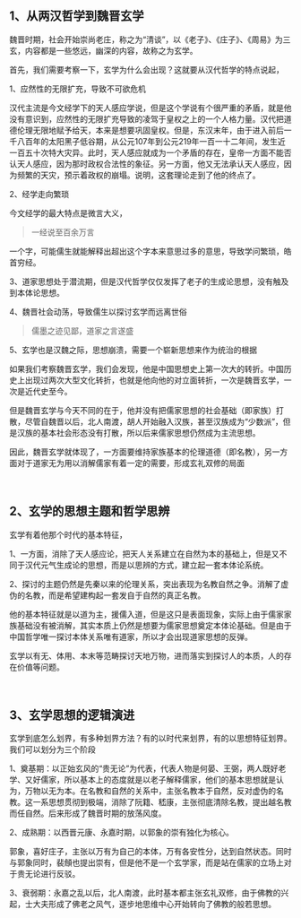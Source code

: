 <h2>1、从两汉哲学到魏晋玄学</h2><p data-pid="qbbTN7Mm">魏晋时期，社会开始崇尚老庄，称之为“清谈”，以《老子》、《庄子》、《周易》为三玄，内容都是一些悠远，幽深的内容，故称之为玄学。</p><p data-pid="5VYmtAlH">首先，我们需要考察一下，玄学为什么会出现？这就要从汉代哲学的特点说起，</p><p data-pid="tqaDif5v">1、应然性的无限扩充，导致不可欲危机</p><p data-pid="HEMsxXxd">汉代主流是今文经学下的天人感应学说，但是这个学说有个很严重的矛盾，就是他没有意识到，应然性的无限扩充导致的凌驾于皇权之上的一个人格力量。汉代把道德伦理无限地赋予给天，本来是想要巩固皇权。但是，东汉末年，由于进入前后一千八百年的太阳黑子低谷期，从公元107年到公元219年一百一十二年间，发生近一百五十次特大灾异。此时，天人感应就成为一个矛盾的存在，皇帝一方面不能否认天人感应，因为那时政权合法性的象征。另一方面，他又无法承认天人感应，因为频繁的天灾，预示着政权的崩塌。说明，这套理论走到了他的终点了。</p><p data-pid="LcUaqile">2、经学走向繁琐</p><p data-pid="zw_0o-G5">今文经学的最大特点是微言大义，</p><blockquote data-pid="1GwrxsK_">一经说至百余万言</blockquote><p data-pid="v1dDNSHF">一个字，可能儒生就能解释出超出这个字本来意思过多的意思，导致学问繁琐，皓首穷经。</p><p data-pid="Wy5bVeZf">3、道家思想处于潜流期，但是汉代哲学仅仅发挥了老子的生成论思想，没有触及到本体论思想。</p><p data-pid="9VDGbzTF">4、魏晋社会动荡，导致儒生以探讨玄学而远离世俗</p><blockquote data-pid="U6vMYQQ-">儒墨之迹见鄙，道家之言遂盛</blockquote><p data-pid="q7FWB_em">5、玄学也是汉魏之际，思想崩溃，需要一个崭新思想来作为统治的根据</p><p data-pid="fUa-SiDf">如果我们考察魏晋玄学，我们会发现，他是中国思想史上第一次大的转折。中国历史上出现过两次大型文化转折，也就是他向他的对立面转折，一次是魏晋玄学，一次是近代史至今。</p><p data-pid="ScxFcZ-u">但是魏晋玄学与今天不同的在于，他并没有把儒家思想的社会基础（即家族）打散，尽管自魏晋以后，北人南渡，胡人开始融入汉族，甚至汉族成为“少数派”，但是汉族的基本社会形态没有打散，所以后来儒家思想仍然成为主流思想。</p><p data-pid="gDlpFOzi">因此，魏晋玄学就体现了，一方面要维持家族基本的伦理道德（即名教），另一方面对于道家无为用以消解儒家有着一定的需要，形成玄礼双修的局面</p><p class="ztext-empty-paragraph"><br/></p><h2>2、玄学的思想主题和哲学思辨</h2><p data-pid="gE6rhVl0">玄学有着他那个时代的基本特征，</p><p data-pid="hZ8G1647">1、一方面，消除了天人感应论，把天人关系建立在自然为本的基础上，但是又不同于汉代元气生成论的思想，而是以思辨的方式，建立起一套本体论系统。</p><p data-pid="61jHo6bk">2、探讨的主题仍然是先秦以来的伦理关系，突出表现为名教自然之争。消解了虚伪的名教，而是希望建构起一套发自于自然的真正名教。</p><p data-pid="BbBBG9PH">他的基本特征就是以道为主，援儒入道，但是这只是表面现象，实际上由于儒家家族基础没有被消解，其实本质上仍然是想要为儒家思想奠定本体论基础。但是由于中国哲学唯一探讨本体关系唯有道家，所以才会出现道家思想的反弹。</p><p data-pid="Ebay2jd9">玄学以有无、体用、本末等范畴探讨天地万物，进而落实到探讨人的本质，人的存在价值等问题。</p><p class="ztext-empty-paragraph"><br/></p><h2>3、玄学思想的逻辑演进</h2><p data-pid="nZyb5o8A">玄学到底怎么划界，有多种划界方法？有的以时代来划界，有的以思想特征划界。我们可以划分为三个阶段</p><p data-pid="L5SwJn09">1、奠基期：以正始玄风的“贵无论”为代表，代表人物是何晏、王弼，两人既好老学、又好儒家，所以基本上的态度就是以老子解释儒家，他们的基本思想就是认为，万物以无为本。在名教和自然的关系中，主张名教本于自然，反对虚伪的名教。这一系思想贯彻到极端，消除了阮籍、嵇康，主张彻底清除名教，提出越名教而任自然。后来形成了魏晋时期的放荡风度。</p><p data-pid="uPaFPoxl">2、成熟期：以西晋元康、永嘉时期，以郭象的崇有独化为核心。</p><p data-pid="xwfCAcqC">郭象，喜好庄子，主张以万有为自己的本体，万有各安性分，达到自然状态。同时与郭象同时，裴頠也提出崇有，但是他不是一个玄学家，而是站在儒家的立场上对于贵无论进行反驳。</p><p data-pid="b6GZZD6S">3、衰弱期：永嘉之乱以后，北人南渡，此时基本都主张玄礼双修，由于佛教的兴起，士大夫形成了佛老之风气，逐步地思维中心开始转向了佛教的般若思想。</p><p></p><p></p>